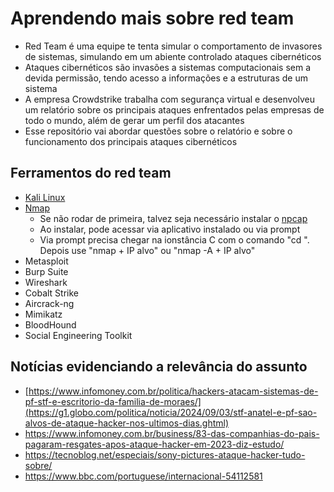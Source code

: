 # Aprendendo mais sobre red team
- Red Team é uma equipe te tenta simular o comportamento de invasores de sistemas, simulando em um abiente controlado ataques cibernéticos
- Ataques cibernéticos são invasões a sistemas computacionais sem a devida permissão, tendo acesso a informações e a estruturas de um sistema
- A empresa Crowdstrike trabalha com segurança virtual e desenvolveu um relatório sobre os principais ataques enfrentados pelas empresas de todo o mundo, além de gerar um perfil dos atacantes
- Esse repositório vai abordar questões sobre o relatório e sobre o funcionamento dos principais ataques cibernéticos
## Ferramentos do red team
- [Kali Linux](https://www.kali.org/get-kali/#kali-platforms)
- [Nmap](https://nmap.org/download#windows)
    - Se não rodar de primeira, talvez seja necessário instalar o [npcap](https://npcap.com/dist/npcap-1.80.exe)
    - Ao instalar, pode acessar via aplicativo instalado ou via prompt
    - Via prompt precisa chegar na ionstância C com o comando "cd \". Depois use "nmap + IP alvo" ou "nmap -A + IP alvo"
- Metasploit
- Burp Suite
- Wireshark
- Cobalt Strike
- Aircrack-ng
- Mimikatz
- BloodHound
- Social Engineering Toolkit

## Notícias evidenciando a relevância do assunto
- [https://www.infomoney.com.br/politica/hackers-atacam-sistemas-de-pf-stf-e-escritorio-da-familia-de-moraes/](https://g1.globo.com/politica/noticia/2024/09/03/stf-anatel-e-pf-sao-alvos-de-ataque-hacker-nos-ultimos-dias.ghtml)
- https://www.infomoney.com.br/business/83-das-companhias-do-pais-pagaram-resgates-apos-ataque-hacker-em-2023-diz-estudo/
- https://tecnoblog.net/especiais/sony-pictures-ataque-hacker-tudo-sobre/
- https://www.bbc.com/portuguese/internacional-54112581

